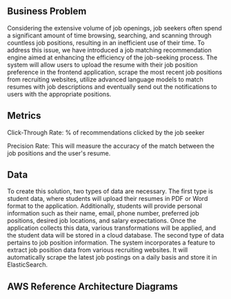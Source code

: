 ## Business Problem
Considering the extensive volume of job openings, job seekers often spend a significant amount of time browsing, searching, and scanning through countless job positions, resulting in an inefficient use of their time. To address this issue, we have introduced a job matching recommendation engine aimed at enhancing the efficiency of the job-seeking process. The system will allow users to upload the resume with their job position preference in the frontend application, scrape the most recent job positions from recruiting websites, utilize advanced language models to match resumes with job descriptions and eventually send out the notifications to users with the appropriate positions.

## Metrics 

Click-Through Rate: % of recommendations clicked by the job seeker

Precision Rate: This will measure the accuracy of the match between the job positions and the user's resume.

## Data

To create this solution, two types of data are necessary. The first type is student data, where students will upload their resumes in PDF or Word format to the application. Additionally, students will provide personal information such as their name, email, phone number, preferred job positions, desired job locations, and salary expectations. Once the application collects this data, various transformations will be applied, and the student data will be stored in a cloud database.
The second type of data pertains to job position information. The system incorporates a feature to extract job position data from various recruiting websites. It will automatically scrape the latest job postings on a daily basis and store it in ElasticSearch.


## AWS Reference Architecture Diagrams
